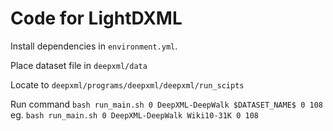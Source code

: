 # Code for LightDXML

Install dependencies in `environment.yml`.

Place dataset file in `deepxml/data`

Locate to `deepxml/programs/deepxml/deepxml/run_scipts`

Run command `bash run_main.sh 0 DeepXML-DeepWalk $DATASET_NAME$ 0 108` eg. `bash run_main.sh 0 DeepXML-DeepWalk Wiki10-31K 0 108`
